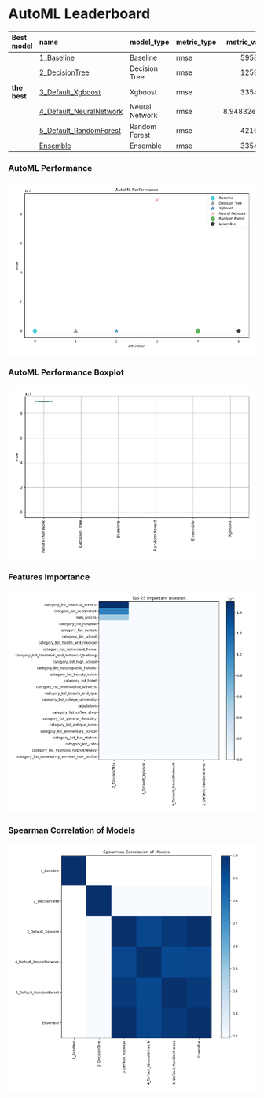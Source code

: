 # AutoML Leaderboard

| Best model   | name                                                         | model_type     | metric_type   |    metric_value |   train_time |
|:-------------|:-------------------------------------------------------------|:---------------|:--------------|----------------:|-------------:|
|              | [1_Baseline](1_Baseline/README.md)                           | Baseline       | rmse          |  5958.18        |         0.73 |
|              | [2_DecisionTree](2_DecisionTree/README.md)                   | Decision Tree  | rmse          | 12594.5         |        68.85 |
| **the best** | [3_Default_Xgboost](3_Default_Xgboost/README.md)             | Xgboost        | rmse          |  3354.65        |        92.78 |
|              | [4_Default_NeuralNetwork](4_Default_NeuralNetwork/README.md) | Neural Network | rmse          |     8.94832e+07 |        42.11 |
|              | [5_Default_RandomForest](5_Default_RandomForest/README.md)   | Random Forest  | rmse          |  4216.07        |        90.56 |
|              | [Ensemble](Ensemble/README.md)                               | Ensemble       | rmse          |  3354.65        |         0.07 |

### AutoML Performance
![AutoML Performance](ldb_performance.png)

### AutoML Performance Boxplot
![AutoML Performance Boxplot](ldb_performance_boxplot.png)

### Features Importance
![features importance across models](features_heatmap.png)



### Spearman Correlation of Models
![models spearman correlation](correlation_heatmap.png)

